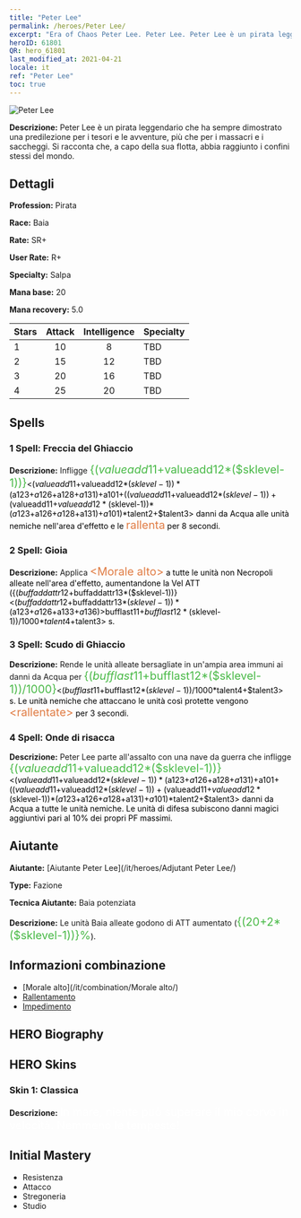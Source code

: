 ```yaml
---
title: "Peter Lee"
permalink: /heroes/Peter Lee/
excerpt: "Era of Chaos Peter Lee. Peter Lee. Peter Lee è un pirata leggendario che ha sempre dimostrato una predilezione per i tesori e le avventure, più che per i massacri e i saccheggi. Si racconta che, a capo della sua flotta, abbia raggiunto i confini stessi del mondo."
heroID: 61801
QR: hero_61801
last_modified_at: 2021-04-21
locale: it
ref: "Peter Lee"
toc: true
---
```

  ![Peter Lee](/images/h/h_PeterLee.jpg)

 **Descrizione:** Peter Lee è un pirata leggendario che ha sempre dimostrato una predilezione per i tesori e le avventure, più che per i massacri e i saccheggi. Si racconta che, a capo della sua flotta, abbia raggiunto i confini stessi del mondo.
## Dettagli
 **Profession:** Pirata

 **Race:** Baia

 **Rate:** SR+

 **User Rate:** R+

 **Specialty:** Salpa

 **Mana base:** 20

 **Mana recovery:** 5.0


  | Stars   |     Attack     |  Intelligence  |      Specialty     |
  |---------|:---------------:|:---------------:|--------------------|
  |    1    | 10 | 8 | TBD |
  |    2    | 15 | 12 | TBD |
  |    3    | 20 | 16 | TBD |
  |    4    | 25 | 20 | TBD |

## Spells
### 1 Spell: Freccia del Ghiaccio
 **Descrizione:** Infligge <span style="color: #48b946;font-size:20px">{($valueadd11+$valueadd12*($sklevel-1))}</span><span style="color: black"><($valueadd11+$valueadd12*($sklevel-1))*($a123+$a126+$a128+$a131)+$a101+(($valueadd11+$valueadd12*($sklevel-1))+($valueadd11+$valueadd12*($sklevel-1))*($a123+$a126+$a128+$a131)+$a101)*$talent2+$talent3> danni da Acqua alle unità nemiche nell'area d'effetto e le <span style="color: #e07c44;font-size:20px">rallenta</span><span style="color: black"> per 8 secondi.

### 2 Spell: Gioia
 **Descrizione:** Applica <span style="color: #e07c44;font-size:20px">&lt;Morale alto&gt;</span><span style="color: black"> a tutte le unità non Necropoli alleate nell'area d'effetto, aumentandone la Vel ATT ({($buffaddattr12+$buffaddattr13*($sklevel-1))}<($buffaddattr12+$buffaddattr13*($sklevel-1))*($a123+$a126+$a133+$a136)>%). Durata: <span style="color: #48b946;font-size:20px">{($bufflast11+$bufflast12*($sklevel-1))/1000}</span><span style="color: black"><($bufflast11+$bufflast12*($sklevel-1))/1000*$talent4+$talent3> s.

### 3 Spell: Scudo di Ghiaccio
 **Descrizione:** Rende le unità alleate bersagliate in un'ampia area immuni ai danni da Acqua per <span style="color: #48b946;font-size:20px">{($bufflast11+$bufflast12*($sklevel-1))/1000}</span><span style="color: black"><($bufflast11+$bufflast12*($sklevel-1))/1000*$talent4+$talent3> s. Le unità nemiche che attaccano le unità così protette vengono <span style="color: #e07c44;font-size:20px">&lt;rallentate&gt;</span><span style="color: black"> per 3 secondi.

### 4 Spell: Onde di risacca
 **Descrizione:** Peter Lee parte all'assalto con una nave da guerra che infligge <span style="color: #48b946;font-size:20px">{($valueadd11+$valueadd12*($sklevel-1))}</span><span style="color: black"><($valueadd11+$valueadd12*($sklevel-1))*($a123+$a126+$a128+$a131)+$a101+(($valueadd11+$valueadd12*($sklevel-1))+($valueadd11+$valueadd12*($sklevel-1))*($a123+$a126+$a128+$a131)+$a101)*$talent2+$talent3> danni da Acqua a tutte le unità nemiche. Le unità di difesa subiscono danni magici aggiuntivi pari al 10% dei propri PF massimi.


## Aiutante

 **Aiutante:**  [Aiutante Peter Lee](/it/heroes/Adjutant Peter Lee/) 

 **Type:**  Fazione 

 **Tecnica Aiutante:**  Baia potenziata 

 **Descrizione:** Le unità Baia alleate godono di ATT aumentato (<span style="color: #48b946;font-size:20px">{(20+2*($sklevel-1))}%</span><span style="color: black">).

## Informazioni combinazione

* [Morale alto](/it/combination/Morale alto/) 
* [Rallentamento](/it/combination/Rallentamento/) 
* [Impedimento](/it/combination/Impedimento/) 

## HERO Biography

## HERO Skins
### Skin 1: **Classica**

 **Descrizione:** <span style="color: #ffffff;font-size:20px">In mare, niente può superare il mio corvo in velocità. Nemmeno le tempeste!</span>



## Initial Mastery
   - Resistenza
   - Attacco
   - Stregoneria
   - Studio
